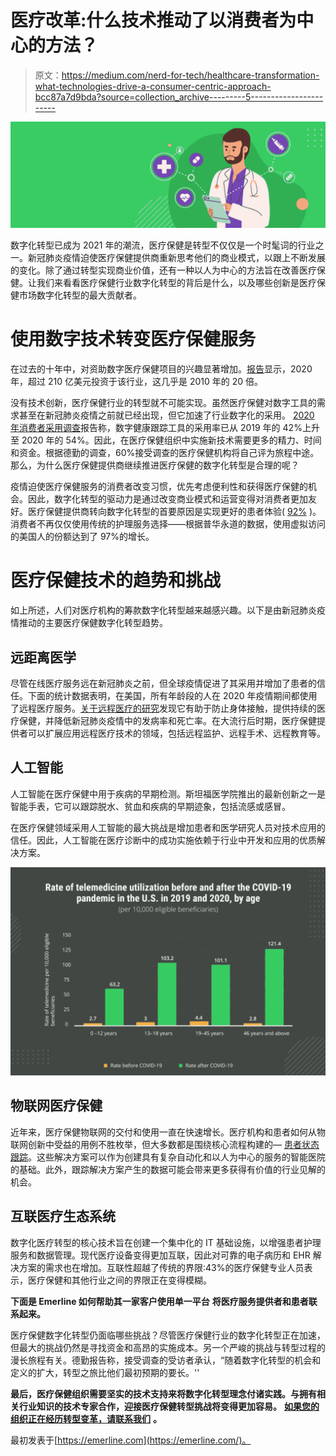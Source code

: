 # 医疗改革:什么技术推动了以消费者为中心的方法？

> 原文：<https://medium.com/nerd-for-tech/healthcare-transformation-what-technologies-drive-a-consumer-centric-approach-bcc87a7d9bda?source=collection_archive---------5----------------------->

![](img/4583700739921879148d7bff469fe988.png)

数字化转型已成为 2021 年的潮流，医疗保健是转型不仅仅是一个时髦词的行业之一。新冠肺炎疫情迫使医疗保健提供商重新思考他们的商业模式，以跟上不断发展的变化。除了通过转型实现商业价值，还有一种以人为中心的方法旨在改善医疗保健。让我们来看看医疗保健行业数字化转型的背后是什么，以及哪些创新是医疗保健市场数字化转型的最大贡献者。

# 使用数字技术转变医疗保健服务

在过去的十年中，对资助数字医疗保健项目的兴趣显著增加。[报告](https://www.statista.com/statistics/1092869/global-digital-health-market-size-forecast/)显示，2020 年，超过 210 亿美元投资于该行业，这几乎是 2010 年的 20 倍。

没有技术创新，医疗保健行业的转型就不可能实现。虽然医疗保健对数字工具的需求甚至在新冠肺炎疫情之前就已经出现，但它加速了行业数字化的采用。 [2020 年消费者采用调查](https://www.beckershospitalreview.com/healthcare-information-technology/digital-health-adoption-in-2020-5-tools-consumers-increased-or-stopped-using.html)报告称，数字健康跟踪工具的采用率已从 2019 年的 42%上升至 2020 年的 54%。因此，在医疗保健组织中实施新技术需要更多的精力、时间和资金。根据德勤的调查，60%接受调查的医疗保健机构将自己评为旅程中途。那么，为什么医疗保健提供商继续推进医疗保健的数字化转型是合理的呢？

疫情迫使医疗保健服务的消费者改变习惯，优先考虑便利性和获得医疗保健的机会。因此，数字化转型的驱动力是通过改变商业模式和运营变得对消费者更加友好。医疗保健提供商转向数字化转型的首要原因是实现更好的患者体验( [92%](https://www2.deloitte.com/us/en/insights/industry/health-care/digital-transformation-in-healthcare.html) )。消费者不再仅仅使用传统的护理服务选择——根据普华永道的数据，使用虚拟访问的美国人的份额达到了 97%的增长。

# 医疗保健技术的趋势和挑战

如上所述，人们对医疗机构的筹款数字化转型越来越感兴趣。以下是由新冠肺炎疫情推动的主要医疗保健数字化转型趋势。

## 远距离医学

尽管在线医疗服务远在新冠肺炎之前，但全球疫情促进了其采用并增加了患者的信任。下面的统计数据表明，在美国，所有年龄段的人在 2020 年疫情期间都使用了远程医疗服务。[关于远程医疗的研究](https://bmcpublichealth.biomedcentral.com/articles/10.1186/s12889-020-09301-4)发现它有助于防止身体接触，提供持续的医疗保健，并降低新冠肺炎疫情中的发病率和死亡率。在大流行后时期，医疗保健提供者可以扩展应用远程医疗技术的领域，包括远程监护、远程手术、远程教育等。

## 人工智能

人工智能在医疗保健中用于疾病的早期检测。斯坦福医学院推出的最新创新之一是智能手表，它可以跟踪脱水、贫血和疾病的早期迹象，包括流感或感冒。

在医疗保健领域采用人工智能的最大挑战是增加患者和医学研究人员对技术应用的信任。因此，人工智能在医疗诊断中的成功实施依赖于行业中开发和应用的优质解决方案。

![](img/db24dbf22c87d14bff56e01f3cc64565.png)

## 物联网医疗保健

近年来，医疗保健物联网的交付和使用一直在快速增长。医疗机构和患者如何从物联网创新中受益的用例不胜枚举，但大多数都是围绕核心流程构建的— [患者状态跟踪](https://emerline.com/blog/remote-patient-monitoring-statistics)。这些解决方案可以作为创建具有复杂自动化和以人为中心的服务的智能医院的基础。此外，跟踪解决方案产生的数据可能会带来更多获得有价值的行业见解的机会。

## 互联医疗生态系统

数字化医疗转型的核心技术旨在创建一个集中化的 IT 基础设施，以增强患者护理服务和数据管理。现代医疗设备变得更加互联，因此对可靠的电子病历和 EHR 解决方案的需求也在增加。互联性超越了传统的界限:43%的医疗保健专业人员表示，医疗保健和其他行业之间的界限正在变得模糊。

**下面是 Emerline 如何帮助其一家客户使用单一平台** **将医疗服务提供者和患者联系起来。**

医疗保健数字化转型仍面临哪些挑战？尽管医疗保健行业的数字化转型正在加速，但最大的挑战仍然是寻找资金和高昂的实施成本。另一个严峻的挑战与转型过程的漫长旅程有关。德勤报告称，接受调查的受访者承认，“随着数字化转型的机会和定义的扩大，转型之旅比他们最初预期的要长。''

**最后，医疗保健组织需要坚实的技术支持来将数字化转型理念付诸实践。与拥有相关行业知识的技术专家合作，迎接医疗保健转型挑战将变得更加容易。** [**如果您的组织正在经历转型变革，请联系我们**](https://emerline.com/contact-us) **。**

最初发表于[https://emerline.com](https://emerline.com/)。